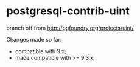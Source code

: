 postgresql-contrib-uint
=======================

branch off from http://pgfoundry.org/projects/uint/

Changes made so far:

- compatible with 9.x;
- made compatible with >= 9.3.x;
